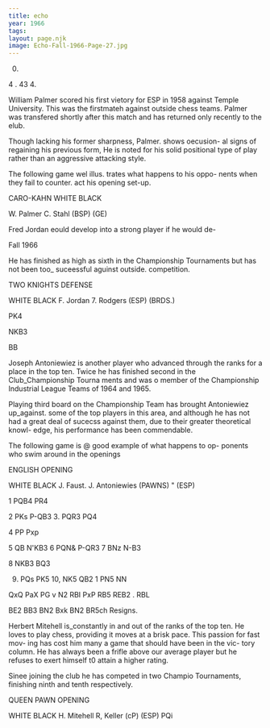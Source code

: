 ```yaml
---
title: echo
year: 1966
tags:
layout: page.njk
image: Echo-Fall-1966-Page-27.jpg
---
```

0.
4
.
43
4.

William Palmer scored his first
vietory for ESP in 1958 against
Temple University. This was the
firstmateh against outside chess
teams. Palmer was transfered
shortly after this match and has
returned only recently to the elub.

Though lacking his former
sharpness, Palmer. shows oecusion-
al signs of regaining his previous
form, He is noted for his solid
positional type of play rather
than an aggressive attacking style.

The following game wel illus.
trates what happens to his oppo-
nents when they fail to counter.
act his opening set-up.

CARO-KAHN
WHITE BLACK

W. Palmer C. Stahl
(BSP) (GE)

Fred Jordan eould develop into
a strong player if he would de-

Fall 1966

He has finished as high as sixth
in the Championship Tournaments
but has not been too_ suceessful
aguinst outside. competition.

TWO KNIGHTS DEFENSE

WHITE BLACK
F. Jordan 7. Rodgers
(ESP) (BRDS.)

PK4

NKB3

BB

Joseph Antoniewiez is another
player who advanced through the
ranks for a place in the top ten.
Twice he has finished second in
the Club_Championship Tourna
ments and was o member of the
Championship Industrial League
Teams of 1964 and 1965.

Playing third board on the
Championship Team has brought
Antoniewiez up_against. some of
the top players in this area, and
although he has not had a great
deal of sucecss against them, due
to their greater theoretical knowl-
edge, his performance has been
commendable.

The following game is @ good
example of what happens to op-
ponents who swim around in the
openings

ENGLISH OPENING

WHITE BLACK
J. Faust. J. Antoniewies
(PAWNS) " (ESP)

1 PQB4 PR4

2 PKs P-QB3
3. PQR3 PQ4

4 PP Pxp

5 QB N'KB3
6 PQN& P-QR3
7 BNz N-B3

8 NKB3 BQ3

9. PQs PK5
10, NK5 QB2
1 PN5 NN

QxQ
PaX
PG
v
N2
RBI
PxP
RB5
REB2
. RBL

BE2
BB3
BN2
Bxk
BN2
BR5ch
Resigns.

Herbert Mitehell is_constantly
in and out of the ranks of the
top ten. He loves to play chess,
providing it moves at a brisk
pace. This passion for fast mov-
ing has cost him many a game
that should have been in the vic-
tory column. He has always been
a frifle above our average player
but he refuses to exert himself
t0 attain a higher rating.

Sinee joining the club he has
competed in two Champio
Tournaments, finishing ninth and
tenth respectively.

QUEEN PAWN OPENING

WHITE BLACK
H. Mitehell R, Keller
(cP) (ESP)
PQi


